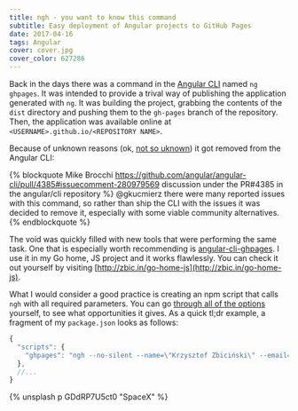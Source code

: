 ```yaml
---
title: ngh - you want to know this command
subtitle: Easy deployment of Angular projects to GitHub Pages
date: 2017-04-16
tags: Angular
cover: cover.jpg
cover_color: 627286
---
```


Back in the days there was a command in the [Angular CLI](https://cli.angular.io/) named `ng ghpages`. It was intended to provide a trival way of publishing the application generated with `ng`. It was building the project, grabbing the contents of the `dist` directory and pushing them to the `gh-pages` branch of the repository. Then, the application was available online at `<USERNAME>.github.io/<REPOSITORY NAME>`.

Because of unknown reasons (ok, [not so uknown](https://github.com/angular/angular-cli/pull/4385#issuecomment-280979569)) it got removed from the Angular CLI:

{% blockquote Mike Brocchi https://github.com/angular/angular-cli/pull/4385#issuecomment-280979569 discussion under the PR#4385 in the angular/cli repository %}
@gkucmierz there were many reported issues with this command, so rather than ship the CLI with the issues it was decided to remove it, especially with some viable community alternatives.
{% endblockquote %}

The void was quickly filled with new tools that were performing the same task. One that is especially worth recommending is [angular-cli-ghpages](https://github.com/angular-buch/angular-cli-ghpages). I use it in my Go home, JS project and it works flawlessly. You can check it out yourself by visiting [http://zbic.in/go-home-js](http://zbic.in/go-home-js).

What I would consider a good practice is creating an npm script that calls `ngh` with all required parameters. You can go [through all of the options](https://github.com/angular-buch/angular-cli-ghpages#options) yourself, to see what opportunities it gives. As a quick tl;dr example, a fragment of my `package.json` looks as follows:

```javascript package.json
{
  "scripts": {
    "ghpages": "ngh --no-silent --name=\"Krzysztof Zbiciński\" --email=\"<MY GITHUB EMAIL>\"",
  },
  //...
}
```

{% unsplash p GDdRP7U5ct0 "SpaceX" %}